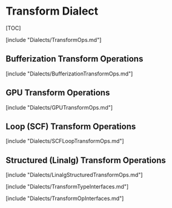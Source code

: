 # Transform Dialect

[TOC]

[include "Dialects/TransformOps.md"]

## Bufferization Transform Operations

[include "Dialects/BufferizationTransformOps.md"]

## GPU Transform Operations

[include "Dialects/GPUTransformOps.md"]

## Loop (SCF) Transform Operations

[include "Dialects/SCFLoopTransformOps.md"]

## Structured (Linalg) Transform Operations

[include "Dialects/LinalgStructuredTransformOps.md"]

[include "Dialects/TransformTypeInterfaces.md"]

[include "Dialects/TransformOpInterfaces.md"]
